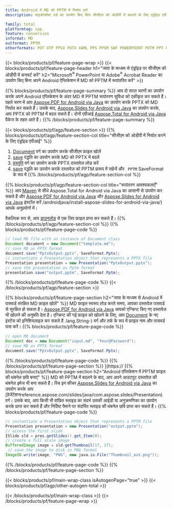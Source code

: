 ```yaml
---
title: Android में MD को PPTM में निर्यात करें
description: माइक्रोसॉफ्ट वर्ड का उपयोग किए बिना सीजीएम को ओडीपी में बदलने के लिए एंड्रॉइड एपीआई

family: total
platformtag: cpp
feature: conversion
informat: MD
outformat: PPTM
otherformats: POT OTP PPSX POTX XAML PPS PPSM SWF POWERPOINT POTM PPT ODP
---
```

{{< blocks/products/pf/feature-page-wrap >}}
{{< blocks/products/pf/feature-page-header h1="जावा के माध्यम से एंड्रॉइड पर सीजीएम को ओडीपी में कनवर्ट करें" h2="Microsoft<sup>&reg;</sup> PowerPoint या Adobe<sup>&reg;</sup> Acrobat Reader का उपयोग किए बिना अपने Android ऐप्लिकेशन में MD को PPTM में रूपांतरित करें" >}}

{{% blocks/products/pf/feature-page-summary %}}
आप दो सरल चरणों का उपयोग करके अपने Android एप्लिकेशन के अंदर MD से PPTM रूपांतरण सुविधा को एकीकृत कर सकते हैं। पहले चरण में आप [Aspose.PDF for Android via Java](https://products.aspose.com/pdf/android-java/) का उपयोग करके PPTX को MD निर्यात कर सकते हैं। उसके बाद, [Aspose.Slides for Android via Java](https://products.aspose.com/slides/android-java/) का उपयोग करके, आप PPTX को PPTM में बदल सकते हैं। दोनों एपीआई [Aspose.Total for Android via Java](https://products.aspose.com/total/android-java/) पैकेज के तहत आते हैं। 
{{% /blocks/products/pf/feature-page-summary  %}}

{{< blocks/products/pf/agp/feature-section >}}
{{% blocks/products/pf/agp/feature-section-col title="सीजीएम को ओडीपी में निर्यात करने के लिए एंड्रॉइड एपीआई" %}}
1. [Document](https://reference.aspose.com/pdf/java/com.aspose.pdf/Document) वर्ग का उपयोग करके सीजीएम फ़ाइल खोलें
2. [save](https://reference.aspose.com/pdf/java/com.aspose.pdf/Document#save-java.lang.String-int-) पद्धति का उपयोग करके MD को PPTX में बदलें
3. [प्रस्तुति](https://reference.aspose.com/slides/java/com.aspose.slides/Presentation) वर्ग का उपयोग करके PPTX दस्तावेज़ लोड करें
4. [save](https://reference.aspose.com/slides/java/com.aspose.slides/Presentation#save-java.lang.String-int-) पद्धति का उपयोग करके दस्तावेज़ को PPTM प्रारूप में सहेजें और ` PPTM` SaveFormat के रूप में
{{% /blocks/products/pf/agp/feature-section-col %}}

{{% blocks/products/pf/agp/feature-section-col title="रूपांतरण आवश्यकताएँ" %}}
आप [Maven](https://releases.aspose.com/total/java/) से सीधे Aspose.Total for Android via Java का आसानी से उपयोग कर सकते हैं और [Aspose.PDF for Android via Java](https://docs.aspose.com/pdf/androidjava/installation/) और [Aspose.Slides for Android via Java](https://docs.aspose.com/slides) इंस्टॉल करें /androidjava/install-aspose-slides-for-android-via-java/) आपके अनुप्रयोगों में।

वैकल्पिक रूप से, आप [डाउनलोड](https://releases.aspose.com/total/androidjava) से एक ज़िप फ़ाइल प्राप्त कर सकते हैं।
{{% /blocks/products/pf/agp/feature-section-col %}}
{{% blocks/products/pf/feature-page-code %}}

```java
// load MD file with an instance of Document class
Document document = new Document("template.md");
// save MD as PPTX format 
document.save("PptxOutput.pptx", SaveFormat.Pptx); 
// instantiate a Presentation object that represents a PPTX file
Presentation presentation = new Presentation("PptxOutput.pptx");
// save the presentation as Pptm format
presentation.save("output.pptm", SaveFormat.Pptm);   
```


{{% /blocks/products/pf/feature-page-code %}}
{{< /blocks/products/pf/agp/feature-section >}}

{{% blocks/products/pf/feature-page-section  h2="जावा के माध्यम से Android में पासवर्ड संरक्षित MD फ़ाइल खोलें" %}}
MD फ़ाइल स्वरूप लोड करते समय, आपका दस्तावेज़ पासवर्ड से सुरक्षित हो सकता है। [Aspose.PDF for Android via Java](https://products.aspose.com/pdf/android-java/) आपको एन्क्रिप्ट किए गए दस्तावेज़ भी खोलने की अनुमति देता है। एन्क्रिप्ट की गई फ़ाइल को खोलने के लिए, आप [Document](https://reference.aspose.com/pdf/java/com.aspose.pdf/Document#Document-java.lang.String-java) के नए इंस्टेंस को इनिशियलाइज़ कर सकते हैं .lang.String-) वर्ग और तर्क के रूप में फ़ाइल नाम और पासवर्ड पास करें।
{{% blocks/products/pf/feature-page-code %}}

```java
// open MD document
Document doc = new Document("input.md", "Your@Password");
// save MD as PPTX format 
document.save("PptxOutput.pptx", SaveFormat.Pptx); 

```

{{% /blocks/products/pf/feature-page-code  %}}
{{% /blocks/products/pf/feature-page-section %}}
](https://
{{% blocks/products/pf/feature-page-section  h2="Android एप्लिकेशन में PPTM फ़ाइल की थंबनेल छवि बनाएं" %}}
MD को PPTM में बदलने के बाद, आप अपने आउटपुट दस्तावेज़ की थंबनेल इमेज भी बना सकते हैं। रिच इन फीचर [Aspose.Slides for Android via Java](https://products.aspose.com/slides/android-java/) का उपयोग करके आप [प्रेजेंटेशनreference.aspose.com/slides/java/com.aspose.slides/Presentation) वर्ग। उसके बाद, आप किसी भी वांछित स्लाइड का संदर्भ उसकी आईडी या अनुक्रमणिका का उपयोग करके प्राप्त कर सकते हैं और निर्दिष्ट पैमाने पर संदर्भित स्लाइड की थंबनेल छवि प्राप्त कर सकते हैं।
{{% blocks/products/pf/feature-page-code %}}

```java
// instantiate a Presentation object that represents a PPTM file
Presentation presentation = new Presentation("output.pptm");
// access the first slide
ISlide sld = pres.getSlides().get_Item(0);
// create a full scale image
BufferedImage image = sld.getThumbnail(1f, 1f);
 // save the image to disk in PNG format
ImageIO.write(image, "PNG", new java.io.File("Thumbnail_out.png"));
```

{{% /blocks/products/pf/feature-page-code  %}}
{{% /blocks/products/pf/feature-page-section %}}

{{< blocks/products/pf/main-wrap-class isAutogenPage="true" >}}
{{< blocks/products/pf/agp/other-autogen-total >}}

{{< /blocks/products/pf/main-wrap-class >}}
{{< /blocks/products/pf/feature-page-wrap >}}